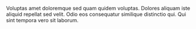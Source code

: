 Voluptas amet doloremque sed quam quidem voluptas. Dolores aliquam iste aliquid repellat sed velit. Odio eos consequatur similique distinctio qui. Qui sint tempora vero sit laborum.